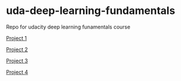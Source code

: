# uda-deep-learning-fundamentals
Repo for udacity deep learning funamentals course

[Project 1](https://github.com/davismartin/uda-deep-learning-fundamentals/tree/master/project-1/DLND-your-first-network)

[Project 2](https://github.com/davismartin/uda-deep-learning-fundamentals/tree/master/project-2)

[Project 3](https://github.com/davismartin/uda-deep-learning-fundamentals/tree/master/tv-script-generation)

[Project 4](https://github.com/davismartin/uda-deep-learning-fundamentals/tree/master/project-4)
